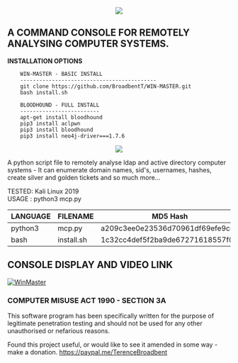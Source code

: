 <p align="center">
  <img src="https://github.com/BroadbentT/WIN-MASTER/blob/master/header.png">
</p>

## A COMMAND CONSOLE FOR REMOTELY ANALYSING COMPUTER SYSTEMS.

**INSTALLATION OPTIONS**

        WIN-MASTER - BASIC INSTALL
        -------------------------------------------
        git clone https://github.com/BroadbentT/WIN-MASTER.git
        bash install.sh

        BLOODHOUND - FULL INSTALL
        -------------------------
        apt-get install bloodhound
        pip3 install aclpwn
        pip3 install bloodhound
        pip3 install neo4j-driver===1.7.6 

<p align="center">
  <img src="https://github.com/BroadbentT/WIN-MASTER/blob/master/picture5.png">
</p> 

A python script file to remotely analyse ldap and active directory computer systems - It can enumerate domain names, sid's, usernames, hashes, create silver and golden tickets and so much more...  

TESTED: Kali Linux 2019 <br>
USAGE : python3 mcp.py

| LANGUAGE  | FILENAME   | MD5 Hash                         | Version      |
|------     |------      | -------                          | ----         |
| python3   | mcp.py     | a209c3ee0e23536d70961df69efe9cd5 | Al@N_3r@dL3y |
| bash      | install.sh | 1c32cc4def5f2ba9de67271618557f0d | Al@N_3r@dL3y |	                

## CONSOLE DISPLAY AND VIDEO LINK
[![WinMaster](https://github.com/BroadbentT/WIN-MASTER/blob/master/picture1.png)](https://youtu.be/6kbGW_IIq2A "MasterConsole")

### COMPUTER MISUSE ACT 1990 - SECTION 3A
This software program has been specifically written for the purpose of legitimate penetration testing and should not be used for any other unauthorised or nefarious reasons.

Found this project useful, or would like to see it amended in some way - make a donation.
https://paypal.me/TerenceBroadbent
